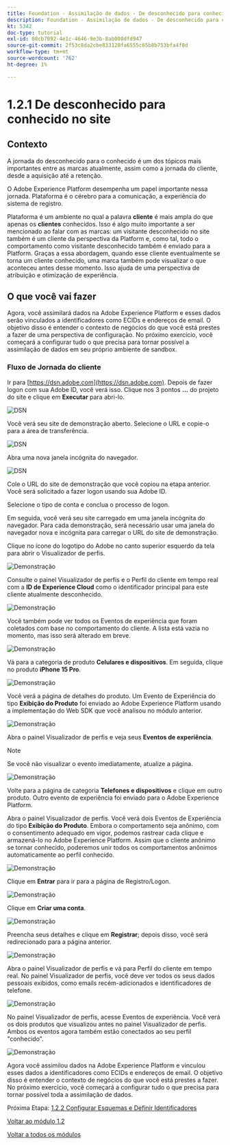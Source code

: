 ```yaml
---
title: Foundation - Assimilação de dados - De desconhecido para conhecido no site
description: Foundation - Assimilação de dados - De desconhecido para conhecido no site
kt: 5342
doc-type: tutorial
exl-id: 08cb7892-4e1c-4646-9e3b-8ab008dfd947
source-git-commit: 2f53c8da2cbe833120fa6555c65b8b753bfa4f8d
workflow-type: tm+mt
source-wordcount: '762'
ht-degree: 1%

---
```


# 1.2.1 De desconhecido para conhecido no site

## Contexto

A jornada do desconhecido para o conhecido é um dos tópicos mais importantes entre as marcas atualmente, assim como a jornada do cliente, desde a aquisição até a retenção.

O Adobe Experience Platform desempenha um papel importante nessa jornada. Plataforma é o cérebro para a comunicação, a experiência do sistema de registro.

Plataforma é um ambiente no qual a palavra **cliente** é mais ampla do que apenas os **clientes** conhecidos. Isso é algo muito importante a ser mencionado ao falar com as marcas: um visitante desconhecido no site também é um cliente da perspectiva da Platform e, como tal, todo o comportamento como visitante desconhecido também é enviado para a Platform. Graças a essa abordagem, quando esse cliente eventualmente se torna um cliente conhecido, uma marca também pode visualizar o que aconteceu antes desse momento. Isso ajuda de uma perspectiva de atribuição e otimização de experiência.

## O que você vai fazer

Agora, você assimilará dados na Adobe Experience Platform e esses dados serão vinculados a identificadores como ECIDs e endereços de email. O objetivo disso é entender o contexto de negócios do que você está prestes a fazer de uma perspectiva de configuração. No próximo exercício, você começará a configurar tudo o que precisa para tornar possível a assimilação de dados em seu próprio ambiente de sandbox.

### Fluxo de Jornada do cliente

Ir para [https://dsn.adobe.com](https://dsn.adobe.com). Depois de fazer logon com sua Adobe ID, você verá isso. Clique nos 3 pontos **...** do projeto do site e clique em **Executar** para abri-lo.

![DSN](./../../datacollection/module1.1/images/web8.png)

Você verá seu site de demonstração aberto. Selecione o URL e copie-o para a área de transferência.

![DSN](./../../gettingstarted/gettingstarted/images/web3.png)

Abra uma nova janela incógnita do navegador.

![DSN](./../../gettingstarted/gettingstarted/images/web4.png)

Cole o URL do site de demonstração que você copiou na etapa anterior. Você será solicitado a fazer logon usando sua Adobe ID.

Selecione o tipo de conta e conclua o processo de logon.

Em seguida, você verá seu site carregado em uma janela incógnita do navegador. Para cada demonstração, será necessário usar uma janela do navegador nova e incógnita para carregar o URL do site de demonstração.

Clique no ícone do logotipo do Adobe no canto superior esquerdo da tela para abrir o Visualizador de perfis.

![Demonstração](./images/pv1.png)

Consulte o painel Visualizador de perfis e o Perfil do cliente em tempo real com a **ID de Experience Cloud** como o identificador principal para este cliente atualmente desconhecido.

![Demonstração](./images/pv2.png)

Você também pode ver todos os Eventos de experiência que foram coletados com base no comportamento do cliente. A lista está vazia no momento, mas isso será alterado em breve.

![Demonstração](./images/pv3.png)

Vá para a categoria de produto **Celulares e dispositivos**. Em seguida, clique no produto **iPhone 15 Pro**.

![Demonstração](./images/pv4.png)

Você verá a página de detalhes do produto. Um Evento de Experiência do tipo **Exibição do Produto** foi enviado ao Adobe Experience Platform usando a implementação do Web SDK que você analisou no módulo anterior.

![Demonstração](./images/pv5.png)

Abra o painel Visualizador de perfis e veja seus **Eventos de experiência**.

>[!NOTE]
>
>Se você não visualizar o evento imediatamente, atualize a página.

![Demonstração](./images/pv6.png)

Volte para a página de categoria **Telefones e dispositivos** e clique em outro produto. Outro evento de experiência foi enviado para o Adobe Experience Platform.

Abra o painel Visualizador de perfis. Você verá dois Eventos de Experiência do tipo **Exibição do Produto**. Embora o comportamento seja anônimo, com o consentimento adequado em vigor, podemos rastrear cada clique e armazená-lo no Adobe Experience Platform. Assim que o cliente anônimo se tornar conhecido, poderemos unir todos os comportamentos anônimos automaticamente ao perfil conhecido.

![Demonstração](./images/pv7.png)

Clique em **Entrar** para ir para a página de Registro/Logon.

![Demonstração](./images/pv8.png)

Clique em **Criar uma conta**.

![Demonstração](./images/pv9.png)

Preencha seus detalhes e clique em **Registrar**; depois disso, você será redirecionado para a página anterior.

![Demonstração](./images/pv10.png)

Abra o painel Visualizador de perfis e vá para Perfil do cliente em tempo real. No painel Visualizador de perfis, você deve ver todos os seus dados pessoais exibidos, como emails recém-adicionados e identificadores de telefone.

![Demonstração](./images/pv11.png)

No painel Visualizador de perfis, acesse Eventos de experiência. Você verá os dois produtos que visualizou antes no painel Visualizador de perfis. Ambos os eventos agora também estão conectados ao seu perfil &quot;conhecido&quot;.

![Demonstração](./images/pv12.png)

Agora você assimilou dados na Adobe Experience Platform e vinculou esses dados a identificadores como ECIDs e endereços de email. O objetivo disso é entender o contexto de negócios do que você está prestes a fazer. No próximo exercício, você começará a configurar tudo o que precisa para tornar possível toda a assimilação de dados.

Próxima Etapa: [1.2.2 Configurar Esquemas e Definir Identificadores](./ex2.md)

[Voltar ao módulo 1.2](./data-ingestion.md)

[Voltar a todos os módulos](../../../overview.md)
